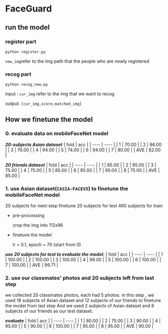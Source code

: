 # FaceGuard
## run the model
### register part
`python register.py`

`new_img`refer to the img path that the people who are newly registered
### recog part
`python recog_new.py`

input : `cur_img` refer to the img that we want to recog

output: `[cur_img,score,matched_img]`




## How we finetune the model
### 0. evaluate data on mobileFaceNet model
***20-subjects Asian dataset***
|  fold   | acc  |
|  ----  | ----  |
| 1  | 70.00 |
| 2  | 86.00 |
| 3  | 76.00 |
| 4  | 94.00 |
| 5  | 74.00 |
| 6  | 94.00 |
| 7  | 80.00 |
| AVE  | 82.00 |

***20 friends dataset***
|  fold   | acc  |
|  ----  | ----  |
| 1  | 85.00 |
| 2  | 95.00 |
| 3  | 75.00 |
| 4  | 75.00 |
| 5  | 85.00 |
| 6  | 95.00 |
| 7  | 95.00 |
| 8  | 75.00 |
| AVE  | 85.00 |

### 1. use Asian dataset(`CASIA-FACEV5`) to finetune the mobileFaceNet model
20 subjects for next-step finetune
20 subjects for test
460 subjects for train
- pre-processing

  crop the img into 112x96

- finetune the model

  lr = 0.1, 
  epoch = 70 (start from 0)

***use 20 subjects for test to evaluate the model:***
|  fold   | acc  |
|  ----  | ----  |
| 1  | 100.00 |
| 2  | 100.00 |
| 3  | 100.00 |
| 4  | 98.00 |
| 5  | 100.00 |
| 6  | 100.00 |
| 7  | 100.00 |
| AVE  | 99.71 |

### 2. use our classmates' photos and 20 subjects left from last step
we collected 20 classmates photos, each had 5 photos.
in this step , we used 18 subjects of Asian dataset and 12 subjects of our friends to finetune the model from last step
And we used 2 subjects of Asian dataset and 8 subjects of our friends as our test dataset.

***evaluate***
|  fold   | acc  |
|  ----  | ----  |
| 1  | 80.00 |
| 2  | 75.00 |
| 3  | 90.00 |
| 4  | 95.00 |
| 5  | 90.00 |
| 6  | 100.00 |
| 7  | 95.00 |
| 8  | 95.00 |
| AVE  | 90.00 |
